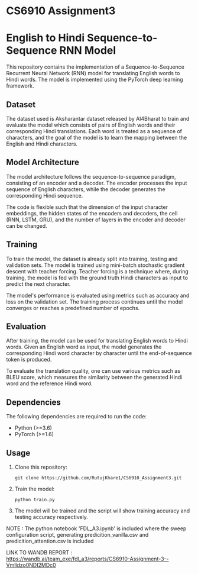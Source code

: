 # CS6910 Assignment3

# English to Hindi Sequence-to-Sequence RNN Model

This repository contains the implementation of a Sequence-to-Sequence Recurrent Neural Network (RNN) model for translating English words to Hindi words. The model is implemented using the PyTorch deep learning framework.

## Dataset
The dataset used is  Aksharantar dataset released by AI4Bharat to train and evaluate the model which consists of pairs of English words and their corresponding Hindi translations. Each word is treated as a sequence of characters, and the goal of the model is to learn the mapping between the English and Hindi characters.

## Model Architecture
The model architecture follows the sequence-to-sequence paradigm, consisting of an encoder and a decoder. The encoder processes the input sequence of English characters, while the decoder generates the corresponding Hindi sequence.

The code is flexible such that the dimension of the input character embeddings, the hidden states of the encoders and decoders, the cell (RNN, LSTM, GRU), and the number of layers in the encoder and decoder can be changed.

## Training
To train the model, the dataset is already split into training, testing and validation sets. The model is trained using mini-batch stochastic gradient descent with teacher forcing. Teacher forcing is a technique where, during training, the model is fed with the ground truth Hindi characters as input to predict the next character.

The model's performance is evaluated using metrics such as accuracy and loss on the validation set. The training process continues until the model converges or reaches a predefined number of epochs.

## Evaluation
After training, the model can be used for translating English words to Hindi words. Given an English word as input, the model generates the corresponding Hindi word character by character until the end-of-sequence token is produced.

To evaluate the translation quality, one can use various metrics such as BLEU score, which measures the similarity between the generated Hindi word and the reference Hindi word.

## Dependencies
The following dependencies are required to run the code:
- Python (>=3.6)
- PyTorch (>=1.6)

## Usage
1. Clone this repository:
   ```
   git clone https://github.com/RutujKhare1/CS6910_Assignment3.git
   ```

2. Train the model:
   ```
   python train.py
   ```

3. The model will be trained and the script will show training accuracy and testing accuracy respectively.

NOTE : The python notebook 'FDL_A3.ipynb' is included where the sweep configuration script, generating predicition_vanilla.csv and predicition_attention.csv is included

LINK TO WANDB REPORT : https://wandb.ai/team_exe/fdl_a3/reports/CS6910-Assignment-3--Vmlldzo0NDI2MDc0
